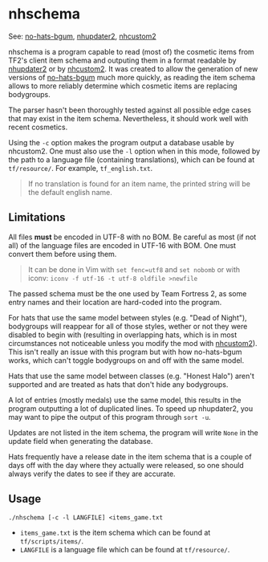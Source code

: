 # nhschema

See: [no-hats-bgum](https://github.com/Fedora31/no-hats-bgum),
[nhupdater2](https://github.com/Fedora31/nhupdater2),
[nhcustom2](https://github.com/Fedora31/nhcustom2)

nhschema is a program capable to read (most of) the cosmetic
items from TF2's client item schema and outputing them in a format
readable by [nhupdater2](https://github.com/Fedora31/nhupdater2) or
by [nhcustom2](https://github.com/Fedora31/nhcustom2).
It was created to allow the generation of new versions of
[no-hats-bgum](https://github.com/Fedora31/no-hats-bgum) much
more quickly, as reading the item schema allows to more
reliably determine which cosmetic items are replacing bodygroups.

The parser hasn't been thoroughly tested against all possible
edge cases that may exist in the item schema. Nevertheless, it
should work well with recent cosmetics.

Using the `-c` option makes the program output a database usable
by nhcustom2. One must also use the `-l` option when in this mode,
followed by the path to a language file (containing translations),
which can be found at `tf/resource/`. For example, `tf_english.txt`.

> If no translation is found for an item name, the printed string will
> be the default english name.


## Limitations

All files **must** be encoded in UTF-8 with no BOM. Be careful as
most (if not all) of the language files are encoded in UTF-16 with
BOM. One must convert them before using them.

> It can be done in Vim with `set fenc=utf8` and `set nobomb` or with
> iconv: `iconv -f utf-16 -t utf-8 oldfile >newfile`

The passed schema must be the one used by Team Fortress 2, as
some entry names and their location are hard-coded into the
program.

For hats that use the same model between styles (e.g. "Dead of Night"),
bodygroups will reappear for all of those styles, wether or not they were
disabled to begin with (resulting in overlapping hats, which is in
most circumstances not noticeable unless you modify the mod with
[nhcustom2](https://github.com/Fedora31/nhcustom2)). This isn't
really an issue with this program but with how no-hats-bgum works,
which can't toggle bodygroups on and off with the same model.

Hats that use the same model between classes (e.g. "Honest Halo")
aren't supported and are treated as hats that don't hide any bodygroups.

A lot of entries (mostly medals) use the same model, this results
in the program outputting a lot of duplicated lines. To speed up
nhupdater2, you may want to pipe the output of this program through
`sort -u`.

Updates are not listed in the item schema, the program will write
`None` in the update field when generating the database.

Hats frequently have a release date in the item schema that is a couple
of days off with the day where they actually were released, so one
should always verify the dates to see if they are accurate.


## Usage

`./nhschema [-c -l LANGFILE] <items_game.txt`

- `items_game.txt` is the item schema which can be found at
  `tf/scripts/items/`.
- `LANGFILE` is a language file which can be found at
  `tf/resource/`.
